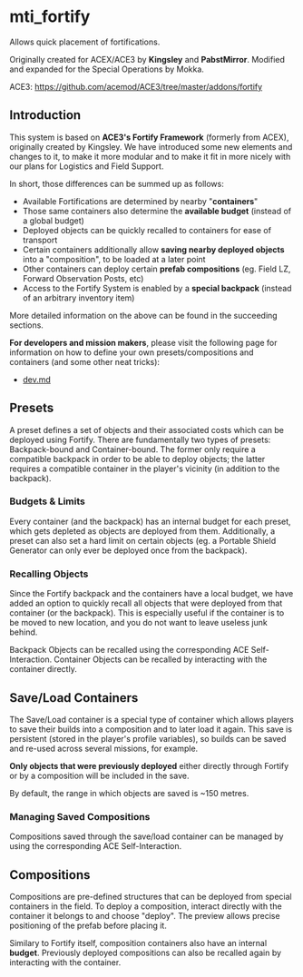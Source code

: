 mti_fortify
============

Allows quick placement of fortifications.

Originally created for ACEX/ACE3 by **Kingsley** and **PabstMirror**.
Modified and expanded for the Special Operations by Mokka.

ACE3: https://github.com/acemod/ACE3/tree/master/addons/fortify

## Introduction

This system is based on **ACE3's Fortify Framework** (formerly from ACEX), originally created by Kingsley. We have introduced some new elements and changes to it, to make it more modular and to make it fit in more nicely with our plans for Logistics and Field Support.

In short, those differences can be summed up as follows:

* Available Fortifications are determined by nearby "**containers**"
* Those same containers also determine the **available budget** (instead of a global budget)
* Deployed objects can be quickly recalled to containers for ease of transport
* Certain containers additionally allow **saving nearby deployed objects** into a "composition", to be loaded at a later point
* Other containers can deploy certain **prefab compositions** (eg. Field LZ, Forward Observation Posts, etc)
* Access to the Fortify System is enabled by a **special backpack** (instead of an arbitrary inventory item)

More detailed information on the above can be found in the succeeding sections.

**For developers and mission makers**, please visit the following page for information on how to define your own presets/compositions and containers (and some other neat tricks):

* [dev.md](addons/fortify/dev.md)

## Presets

A preset defines a set of objects and their associated costs which can be deployed using Fortify. There are fundamentally two types of presets: Backpack-bound and Container-bound. The former only require a compatible backpack in order to be able to deploy objects; the latter requires a compatible container in the player's vicinity (in addition to the backpack).

### Budgets & Limits

Every container (and the backpack) has an internal budget for each preset, which gets depleted as objects are deployed from them. Additionally, a preset can also set a hard limit on certain objects (eg. a Portable Shield Generator can only ever be deployed once from the backpack).

### Recalling Objects

Since the Fortify backpack and the containers have a local budget, we have added an option to quickly recall all objects that were deployed from that container (or the backpack). This is especially useful if the container is to be moved to new location, and you do not want to leave useless junk behind.

Backpack Objects can be recalled using the corresponding ACE Self-Interaction. Container Objects can be recalled by interacting with the container directly.

## Save/Load Containers

The Save/Load container is a special type of container which allows players to save their builds into a composition and to later load it again. This save is persistent (stored in the player's profile variables), so builds can be saved and re-used across several missions, for example.

**Only objects that were previously deployed** either directly through Fortify or by a composition will be included in the save.

By default, the range in which objects are saved is ~150 metres.

### Managing Saved Compositions

Compositions saved through the save/load container can be managed by using the corresponding ACE Self-Interaction.

## Compositions

Compositions are pre-defined structures that can be deployed from special containers in the field. To deploy a composition, interact directly with the container it belongs to and choose "deploy". The preview allows precise positioning of the prefab before placing it.

Similary to Fortify itself, composition containers also have an internal **budget**. Previously deployed compositions can also be recalled again by interacting with the container.

